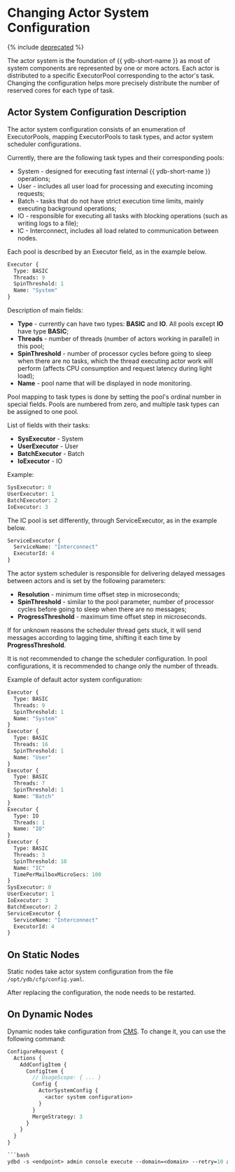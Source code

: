 # Changing Actor System Configuration

{% include [deprecated](_includes/deprecated.md) %}

The actor system is the foundation of {{ ydb-short-name }} as most of system components are represented by one or more actors.
Each actor is distributed to a specific ExecutorPool corresponding to the actor's task.
Changing the configuration helps more precisely distribute the number of reserved cores for each type of task.

## Actor System Configuration Description

The actor system configuration consists of an enumeration of ExecutorPools, mapping ExecutorPools to task types, and actor system scheduler configurations.

Currently, there are the following task types and their corresponding pools:

* System - designed for executing fast internal {{ ydb-short-name }} operations;
* User - includes all user load for processing and executing incoming requests;
* Batch - tasks that do not have strict execution time limits, mainly executing background operations;
* IO - responsible for executing all tasks with blocking operations (such as writing logs to a file);
* IC - Interconnect, includes all load related to communication between nodes.

Each pool is described by an Executor field, as in the example below.

```proto
Executor {
  Type: BASIC
  Threads: 9
  SpinThreshold: 1
  Name: "System"
}
```

Description of main fields:

* **Type** - currently can have two types: **BASIC** and **IO**. All pools except **IO** have type **BASIC**;
* **Threads** - number of threads (number of actors working in parallel) in this pool;
* **SpinThreshold** - number of processor cycles before going to sleep when there are no tasks, which the thread executing actor work will perform (affects CPU consumption and request latency during light load);
* **Name** - pool name that will be displayed in node monitoring.

Pool mapping to task types is done by setting the pool's ordinal number in special fields. Pools are numbered from zero, and multiple task types can be assigned to one pool.

List of fields with their tasks:

* **SysExecutor** - System
* **UserExecutor** - User
* **BatchExecutor** - Batch
* **IoExecutor** - IO

Example:

```proto
SysExecutor: 0
UserExecutor: 1
BatchExecutor: 2
IoExecutor: 3
```

The IC pool is set differently, through ServiceExecutor, as in the example below.

```proto
ServiceExecutor {
  ServiceName: "Interconnect"
  ExecutorId: 4
}
```

The actor system scheduler is responsible for delivering delayed messages between actors and is set by the following parameters:

* **Resolution** - minimum time offset step in microseconds;
* **SpinThreshold** - similar to the pool parameter, number of processor cycles before going to sleep when there are no messages;
* **ProgressThreshold** - maximum time offset step in microseconds.

If for unknown reasons the scheduler thread gets stuck, it will send messages according to lagging time, shifting it each time by **ProgressThreshold**.

It is not recommended to change the scheduler configuration. In pool configurations, it is recommended to change only the number of threads.

Example of default actor system configuration:

```proto
Executor {
  Type: BASIC
  Threads: 9
  SpinThreshold: 1
  Name: "System"
}
Executor {
  Type: BASIC
  Threads: 16
  SpinThreshold: 1
  Name: "User"
}
Executor {
  Type: BASIC
  Threads: 7
  SpinThreshold: 1
  Name: "Batch"
}
Executor {
  Type: IO
  Threads: 1
  Name: "IO"
}
Executor {
  Type: BASIC
  Threads: 3
  SpinThreshold: 10
  Name: "IC"
  TimePerMailboxMicroSecs: 100
}
SysExecutor: 0
UserExecutor: 1
IoExecutor: 3
BatchExecutor: 2
ServiceExecutor {
  ServiceName: "Interconnect"
  ExecutorId: 4
}
```

## On Static Nodes

Static nodes take actor system configuration from the file `/opt/ydb/cfg/config.yaml`.

After replacing the configuration, the node needs to be restarted.

## On Dynamic Nodes

Dynamic nodes take configuration from [CMS](cms.md). To change it, you can use the following command:

```proto
ConfigureRequest {
  Actions {
    AddConfigItem {
      ConfigItem {
        // UsageScope: { ... }
        Config {
          ActorSystemConfig {
            <actor system configuration>
          }
        }
        MergeStrategy: 3
      }
    }
  }
}

```bash
ydbd -s <endpoint> admin console execute --domain=<domain> --retry=10 actorsystem.txt
```
